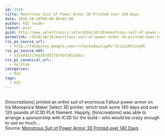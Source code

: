 ```yaml
---
id: 2128
title: Monstrous Suit of Power Armor 3D Printed over 140 Days
date: 2016-10-18T09:00:00+01:00
author: RSS reader
layout: post
guid: http://www.uelectronics.info/2016/10/18/monstrous-suit-of-power-armor-3d-printed-over-140-days/
permalink: /2016/10/18/monstrous-suit-of-power-armor-3d-printed-over-140-days/
rss_pi_source_url:
  - http://feedproxy.google.com/~r/hackaday/LgoM/~3/ix1oKYczoyM/
rss_pi_source_md5:
  - a31e8412c3eb367d51767dbf1013adcc
rss_pi_canonical_url:
  - my_blog
categories:
  - RSS
tags:
  - RSS
---
```

&#013;  
[hirocreations] printed an entire suit of enormous Fallout power armor on his Monoprice Maker Select 3D printer, which took some 140 days and over 120 pounds of IC3D PLA filament. Happily, [hirocreations] was able to arrange a sponsorship with IC3D for the build – who would be crazy enough to use so much…&#013;  
Source: <a href="http://feedproxy.google.com/~r/hackaday/LgoM/~3/ix1oKYczoyM/" target="_blank">Monstrous Suit of Power Armor 3D Printed over 140 Days</a>